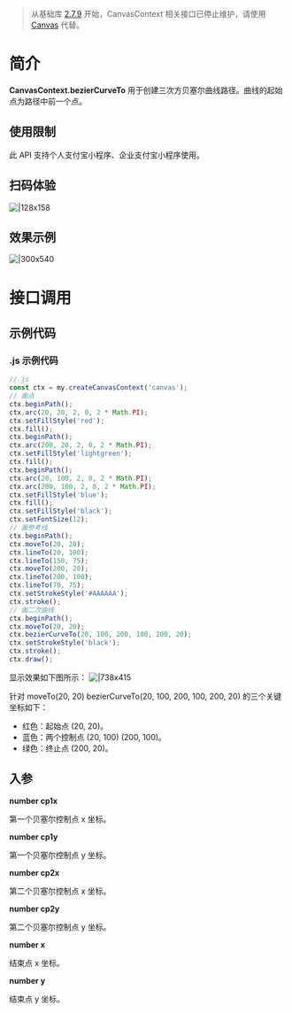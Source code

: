 > 从基础库 [2.7.9](https://opendocs.alipay.com/mini/framework/lib-upgrade-v2) 开始，CanvasContext 相关接口已停止维护，请使用 [Canvas](https://opendocs.alipay.com/mini/01vzqv) 代替。

# 简介

**CanvasContext.bezierCurveTo** 用于创建三次方贝塞尔曲线路径。曲线的起始点为路径中前一个点。

## 使用限制

此 API 支持个人支付宝小程序、企业支付宝小程序使用。

## 扫码体验

![|128x158](https://cdn.nlark.com/yuque/0/2021/png/179989/1624871175004-a018abad-f261-4f00-ab88-9571c298e2a7.png#align=left&display=inline&height=158&margin=%5Bobject%20Object%5D&name=1.png&originHeight=158&originWidth=128&size=17896&status=done&style=stroke&width=128)

## 效果示例

![|300x540](https://cdn.nlark.com/yuque/0/2021/gif/179989/1624871182223-c43bceeb-4bcf-4875-8e48-7a91bb727392.gif#align=left&display=inline&height=540&margin=%5Bobject%20Object%5D&name=2.gif&originHeight=540&originWidth=300&size=1429075&status=done&style=none&width=300)

# 接口调用

## 示例代码

### .js 示例代码

```javascript
//.js
const ctx = my.createCanvasContext('canvas');
// 画点
ctx.beginPath();
ctx.arc(20, 20, 2, 0, 2 * Math.PI);
ctx.setFillStyle('red');
ctx.fill();
ctx.beginPath();
ctx.arc(200, 20, 2, 0, 2 * Math.PI);
ctx.setFillStyle('lightgreen');
ctx.fill();
ctx.beginPath();
ctx.arc(20, 100, 2, 0, 2 * Math.PI);
ctx.arc(200, 100, 2, 0, 2 * Math.PI);
ctx.setFillStyle('blue');
ctx.fill();
ctx.setFillStyle('black');
ctx.setFontSize(12);
// 画参考线
ctx.beginPath();
ctx.moveTo(20, 20);
ctx.lineTo(20, 100);
ctx.lineTo(150, 75);
ctx.moveTo(200, 20);
ctx.lineTo(200, 100);
ctx.lineTo(70, 75);
ctx.setStrokeStyle('#AAAAAA');
ctx.stroke();
// 画二次曲线
ctx.beginPath();
ctx.moveTo(20, 20);
ctx.bezierCurveTo(20, 100, 200, 100, 200, 20);
ctx.setStrokeStyle('black');
ctx.stroke();
ctx.draw();
```

显示效果如下图所示： ![|738x415](https://cdn.nlark.com/yuque/0/2021/png/179989/1624871191526-b42051e2-8699-4b0d-be0b-fc413d1466b3.png#align=left&display=inline&height=720&margin=%5Bobject%20Object%5D&name=3.png&originHeight=720&originWidth=1280&size=30022&status=done&style=none&width=1280)

针对 moveTo(20, 20) bezierCurveTo(20, 100, 200, 100, 200, 20) 的三个关键坐标如下：

- 红色：起始点 (20, 20)。
- 蓝色：两个控制点 (20, 100) (200, 100)。
- 绿色：终止点 (200, 20)。

## 入参

**number cp1x**

第一个贝塞尔控制点 x 坐标。

**number cp1y**

第一个贝塞尔控制点 y 坐标。

**number cp2x**

第二个贝塞尔控制点 x 坐标。

**number cp2y**

第二个贝塞尔控制点 y 坐标。

**number x**

结束点 x 坐标。

**number y**

结束点 y 坐标。
